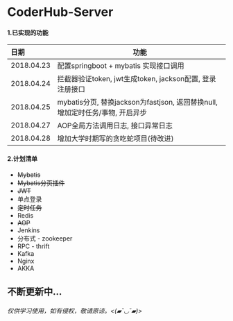 # CoderHub-Server

#### 1.已实现的功能


| 日期         | 功能                                       |
| :--------- | ---------------------------------------- |
| 2018.04.23 | 配置springboot + mybatis 实现接口调用            |
| 2018.04.24 | 拦截器验证token, jwt生成token, jackson配置, 登录注册接口 |
| 2018.04.25 | mybatis分页, 替换jackson为fastjson, 返回替换null, 增加定时任务/事物, 开启异步 |
| 2018.04.27 | AOP全局方法调用日志, 接口异常日志                      |
| 2018.04.28 | 增加大学时期写的贪吃蛇项目(待改进)                       |

#### 2.计划清单

* ~~Mybatis~~
* ~~Mybatis分页插件~~
* ~~JWT~~
* 单点登录
* ~~定时任务~~
* Redis
* ~~AOP~~
* Jenkins
* 分布式 - zookeeper
* RPC - thrift
* Kafka
* Nginx
* AKKA



## 不断更新中...

###### 仅供学习使用，如有侵权，敬请原谅。<(▰˘◡˘▰)>